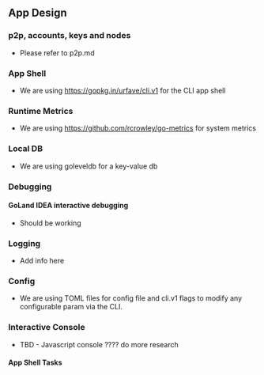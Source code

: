 ## App Design

### p2p, accounts, keys and nodes
- Please refer to p2p.md

### App Shell

- We are using https://gopkg.in/urfave/cli.v1 for the CLI app shell

### Runtime Metrics

- We are using https://github.com/rcrowley/go-metrics for system metrics

### Local DB

- We are using goleveldb for a key-value db

### Debugging

#### GoLand IDEA interactive debugging

- Should be working 


### Logging
- Add info here

### Config

- We are using TOML files for config file and cli.v1 flags to modify any configurable param via the CLI.


### Interactive Console

- TBD - Javascript console ???? do more research

#### App Shell Tasks